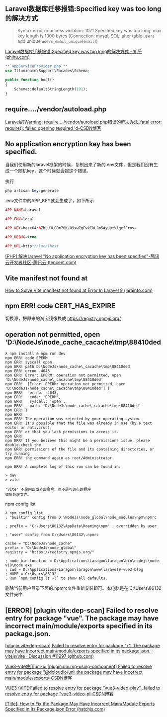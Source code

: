 ## Laravel数据库迁移报错:Specified key was too long的解决方式

>  Syntax error or access violation: 1071 Specified key was too long; max key length is 1000 bytes (Connection: mysql, SQL: alter table `users` add unique `users_email_unique`(`email`))

[Laravel数据库迁移报错:Specified key was too long的解决方式 - 知乎 (zhihu.com)](https://zhuanlan.zhihu.com/p/265807706)

```PHP
**`AppServiceProvider.php`**
use Illuminate\Support\Facades\Schema;
 
public function boot()
{
    Schema::defaultStringLength(191);
}
```

## require..../vendor/autoload.php

[Laravel的Warning: require..../vendor/autoload.php错误的解决办法_fatal error: require(): failed opening required 'd-CSDN博客](https://blog.csdn.net/zhwxl_zyx/article/details/101638041)

## No application encryption key has been specified.

当我们使用新的laravel框架的时候，复制出来了新的.env文件，但是我们没有生成一个随机key，这个时候就会报这个错误。

执行

```PHP
php artisan key:generate
```

.env文件中的APP_KEY就会生成了，如下所示

```PHP
APP_NAME=Laravel

APP_ENV=local

APP_KEY=base64:8ZhLUJLCRm70K/O9xwZqFvkEkLJm5AyUutVIgefFros=

APP_DEBUG=true

APP_URL=http://localhost
```

[[PHP] 解决 laravel "No application encryption key has been specified"-腾讯云开发者社区-腾讯云 (tencent.com)](https://cloud.tencent.com/developer/article/1873410)

## Vite manifest not found at

[How to Solve Vite manifest not found at Error In Laravel 9 (larainfo.com)](https://larainfo.com/blogs/how-to-solve-vite-manifest-not-found-at-error-in-laravel-9)

## npm ERR! code CERT_HAS_EXPIRE

切换源，把原来的淘宝镜像换成 https://registry.npmjs.org/

## operation not permitted, open 'D:\NodeJs\node_cache\_cacache\tmp\88410ded

```
λ npm install & npm run dev
npm ERR! code EPERM
npm ERR! syscall open
npm ERR! path D:\NodeJs\node_cache\_cacache\tmp\88410ded
npm ERR! errno -4048
npm ERR! Error: EPERM: operation not permitted, open 'D:\NodeJs\node_cache\_cacache\tmp\88410ded'
npm ERR!  [Error: EPERM: operation not permitted, open 'D:\NodeJs\node_cache\_cacache\tmp\88410ded'] {
npm ERR!   errno: -4048,
npm ERR!   code: 'EPERM',
npm ERR!   syscall: 'open',
npm ERR!   path: 'D:\NodeJs\node_cache\_cacache\tmp\88410ded'
npm ERR! }
npm ERR!
npm ERR! The operation was rejected by your operating system.
npm ERR! It's possible that the file was already in use (by a text editor or antivirus),
npm ERR! or that you lack permissions to access it.
npm ERR!
npm ERR! If you believe this might be a permissions issue, please double-check the
npm ERR! permissions of the file and its containing directories, or try running
npm ERR! the command again as root/Administrator.

npm ERR! A complete log of this run can be found in:

> dev
> vite

'vite' 不是内部或外部命令，也不是可运行的程序
或批处理文件。
```

npm config list

```
λ npm config list
; "builtin" config from D:\NodeJs\node_global\node_modules\npm\npmrc

; prefix = "C:\Users\86132\AppData\Roaming\npm" ; overridden by user

; "user" config from C:\Users\86132\.npmrc

cache = "D:\NodeJs\node_cache"
prefix = "D:\NodeJs\node_global"
registry = "https://registry.npmjs.org/"

; node bin location = D:\Applications\Laragon\laragon\bin\nodejs\node-v18\node.exe
; cwd = D:\Applications\Laragon\laragon\www\laravel9-vue3-blog
; HOME = C:\Users\86132
; Run `npm config ls -l` to show all defaults.
```

删除当前用户目录下面的.npmrc文件重新安装即可。本电脑是在 C:\Users\86132 文件夹中


## [ERROR] [plugin vite:dep-scan] Failed to resolve entry for package "vue". The package may have incorrect main/module/exports specified in its package.json.

[[plugin vite:dep-scan] Failed to resolve entry for package "x". The package may have incorrect main/module/exports specified in its package.json. · vitejs/vite · Discussion #11997 (github.com)](https://github.com/vitejs/vite/discussions/11997)

[Vue3-Vite使用uni-ui [plugin:uni:mp-using-component] Failed to resolve entry for package “@dcloudio/uni_the package may have incorrect main/module/exports-CSDN博客](https://blog.csdn.net/Yummy_Katherine/article/details/124754993)

[VUE3+VITE:Failed to resolve entry for package “vue3-video-play“._failed to resolve entry for package "vue3-video-pl-CSDN博客](https://blog.csdn.net/milk123_/article/details/135293846)

[[Title]: How to Fix the Package May Have Incorrect Main/Module Exports Specified in Its Package.json Error (hatchjs.com)](https://hatchjs.com/the-package-may-have-incorrect-main-module-exports-specified-in-its-package-json/)